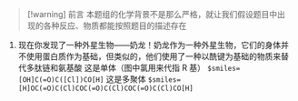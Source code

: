 > [!warning] 前言
> 本题组的化学背景不是那么严格，就让我们假设题目中出现的各种反应、物质都能按照题目的描述存在

1. 现在你发现了一种外星生物——奶龙！奶龙作为一种外星生物，它们的身体并不使用蛋白质作为基础，但类似的，他们使用了一种以酰键为基础的物质来替代多肽链和氨基酸
   这是单体（图中氯用来代指 R 基） `$smiles=[OH]C(=O)C([Cl])CO[H]`
   这是多聚体 `$smiles=[H]OC(=O)C(Cl)COC(=O)C(Cl)COC(=O)C(Cl)CO[H]`
   